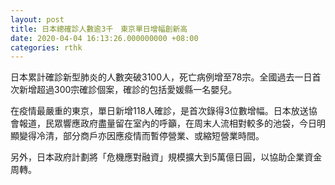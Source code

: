 ```yaml
---
layout: post
title: 日本總確診人數逾3千　東京單日增幅創新高
date: 2020-04-04 16:13:26.000000000 +08:00
categories: rthk
---
```


日本累計確診新型肺炎的人數突破3100人，死亡病例增至78宗。全國過去一日首次新增超過300宗確診個案，確診的包括愛媛縣一名嬰兒。

在疫情最嚴重的東京，單日新增118人確診，是首次錄得3位數增幅。日本放送協會報道，民眾響應政府盡量留在室內的呼籲，在周末人流相對較多的池袋，今日明顯變得冷清，部分商戶亦因應疫情而暫停營業、或縮短營業時間。

另外，日本政府計劃將「危機應對融資」規模擴大到5萬億日圓，以協助企業資金周轉。
